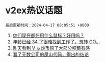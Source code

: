 # v2ex热议话题

`最后更新时间：2024-04-17 08:05:51 +0800`

1. [你们现在都在用什么鼠标？好用吗？](https://www.v2ex.com/t/1032790)
1. [年龄已经 34 了很难找到工作了，想转 GO。](https://www.v2ex.com/t/1032851)
1. [昨天看到 V 友炒币赔了大部分积蓄有感](https://www.v2ex.com/t/1032819)
1. [看了无数公司的屎山代码，得出的结论](https://www.v2ex.com/t/1032943)

